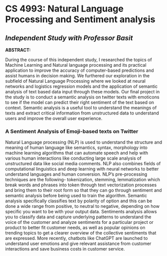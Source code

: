 # CS 4993: Natural Language Processing and Sentiment analysis
## *Independent Study with Professor Basit*

**ABSTRACT:**

During the course of this independent study, I researched the topics of Machine Learning and Natural language processing and its practical application to improve the accuracy of computer-based predictions and assist humans in decision making. We furthered our exploration in the subfield of Natural Language Processing where we looked at neural networks and logistics regression models and the application of semantic analysis of text based data input through these models. Our final project in the study is to conduct a semantic analysis on twitter texts with emoticons to see if the model can predict their right sentiment of the text based on context. Semantic analysis is a useful tool to understand the meanings of texts and extract critical information from unstructured data to understand users and improve the overall user experience.

### A Sentiment Analysis of Emoji-based texts on Twitter

Natural Language processing (NLP) is used to understand the structure and meaning of human language like semantics, syntax, morphology into machine learning algorithms that can automate speech and help with various human interactions like conducting large scale analysis of unstructured data like social media comments. NLP also combines fields of computational linguistics and deep learning with neural networks to better understand languages and human conversion. NLP’s pre-processing techniques are the following- tokenization, stemming, lemmatization which break words and phrases into token through text vectorization processes and bring them to their root form so that they can go through sentiment and semantic analysis before being used to train the algorithm. Semantic analysis specifically classifies text by polarity of option and this can be done a wide range from positive, to neutral to negative, depending on how specific you want to be with your output data. Sentiments analysis allows you to classify data and capture underlying patterns to understand the voice of the customer and analyze sentiments for a particular project or product to better fit customer needs, as well as popular opinions on trending topics to get a clearer overview of the collective sentiments that are expressed. More recently, chatbots like ChatGPT are launched to understand user emotions and give relevant assistance from customer interactions and save business costs in customer service.

